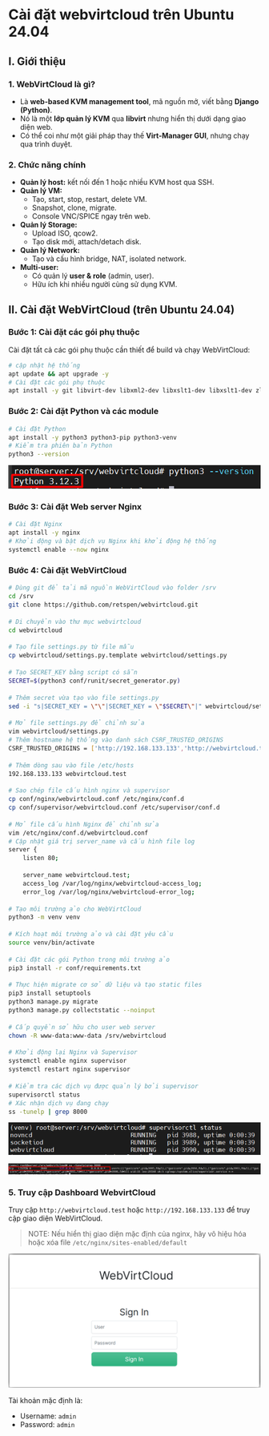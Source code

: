 # Cài đặt webvirtcloud trên Ubuntu 24.04

## I. Giới thiệu

### 1. WebVirtCloud là gì?

- Là **web-based KVM management tool**, mã nguồn mở, viết bằng **Django (Python)**.
- Nó là một **lớp quản lý KVM** qua **libvirt** nhưng hiển thị dưới dạng giao diện web.
- Có thể coi như một giải pháp thay thế **Virt-Manager GUI**, nhưng chạy qua trình duyệt.

### 2. Chức năng chính

- **Quản lý host:** kết nối đến 1 hoặc nhiều KVM host qua SSH.
- **Quản lý VM:**
  - Tạo, start, stop, restart, delete VM.
  - Snapshot, clone, migrate.
  - Console VNC/SPICE ngay trên web.
- **Quản lý Storage:**
  - Upload ISO, qcow2.
  - Tạo disk mới, attach/detach disk.
- **Quản lý Network:**
  - Tạo và cấu hình bridge, NAT, isolated network.
- **Multi-user:**
  - Có quản lý **user & role** (admin, user).
  - Hữu ích khi nhiều người cùng sử dụng KVM.

## II. Cài đặt WebVirtCloud (trên Ubuntu 24.04)

### Bước 1: Cài đặt các gói phụ thuộc

Cài đặt tất cả các gói phụ thuộc cần thiết để build và chạy WebVirtCloud:

```bash
# cập nhật hệ thống
apt update && apt upgrade -y
# Cài đặt các gói phụ thuộc
apt install -y git libvirt-dev libxml2-dev libxslt1-dev libxslt1-dev zlib1g-dev libffi-dev libssl-dev supervisor gcc pkg-config libsasl2-dev libssl-dev libldap2-dev
```

### Bước 2: Cài đặt Python và các module

```bash
# Cài đặt Python
apt install -y python3 python3-pip python3-venv
# Kiểm tra phiên bản Python
python3 --version
```

![python version](./images/python_version.png)

### Bước 3: Cài đặt Web server Nginx

```bash
# Cài đặt Nginx
apt install -y nginx
# Khởi động và bật dịch vụ Nginx khi khởi động hệ thống
systemctl enable --now nginx
```

### Bước 4: Cài đặt WebVirtCloud

```bash
# Dùng git để tải mã nguồn WebVirtCloud vào folder /srv
cd /srv
git clone https://github.com/retspen/webvirtcloud.git

# Di chuyển vào thư mục webvirtcloud
cd webvirtcloud

# Tạo file settings.py từ file mẫu
cp webvirtcloud/settings.py.template webvirtcloud/settings.py

# Tạo SECRET_KEY bằng script có sẵn
SECRET=$(python3 conf/runit/secret_generator.py)

# Thêm secret vừa tạo vào file settings.py
sed -i "s|SECRET_KEY = \"\"|SECRET_KEY = \"$SECRET\"|" webvirtcloud/settings.py

# Mở file settings.py để chỉnh sửa
vim webvirtcloud/settings.py
# Thêm hostname hệ thống vào danh sách CSRF_TRUSTED_ORIGINS
CSRF_TRUSTED_ORIGINS = ['http://192.168.133.133','http://webvirtcloud.test',]

# Thêm dòng sau vào file /etc/hosts
192.168.133.133 webvirtcloud.test

# Sao chép file cấu hình nginx và supervisor
cp conf/nginx/webvirtcloud.conf /etc/nginx/conf.d
cp conf/supervisor/webvirtcloud.conf /etc/supervisor/conf.d

# Mở file cấu hình Nginx để chỉnh sửa
vim /etc/nginx/conf.d/webvirtcloud.conf
# Cập nhật giá trị server_name và cấu hình file log
server {
    listen 80;

    server_name webvirtcloud.test;
    access_log /var/log/nginx/webvirtcloud-access_log;
    error_log /var/log/nginx/webvirtcloud-error_log;

# Tạo môi trường ảo cho WebVirtCloud
python3 -m venv venv

# Kích hoạt môi trường ảo và cài đặt yêu cầu
source venv/bin/activate

# Cài đặt các gói Python trong môi trường ảo
pip3 install -r conf/requirements.txt

# Thực hiện migrate cơ sở dữ liệu và tạo static files
pip3 install setuptools
python3 manage.py migrate
python3 manage.py collectstatic --noinput

# Cấp quyền sở hữu cho user web server
chown -R www-data:www-data /srv/webvirtcloud

# Khởi động lại Nginx và Supervisor
systemctl enable nginx supervisor
systemctl restart nginx supervisor

# Kiểm tra các dịch vụ được quản lý bởi supervisor
supervisorctl status
# Xác nhận dịch vụ đang chạy
ss -tunelp | grep 8000
```

![check supervisor](./images/check_supervisor.png)

![check port 8000](./images/checkport_8000.png)

### 5. Truy cập Dashboard WebvirtCloud

Truy cập `http://webvirtcloud.test` hoặc `http://192.168.133.133` để truy cập giao diện WebVirtCloud.

>NOTE: Nếu hiển thị giao diện mặc định của nginx, hãy vô hiệu hóa hoặc xóa file `/etc/nginx/sites-enabled/default`

![webvirtcloud login](./images/webvirtcloud_login.png)

Tài khoản mặc định là:

- Username: `admin`
- Password: `admin`

